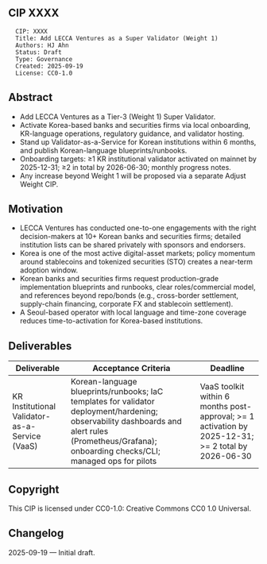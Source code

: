 ## CIP XXXX

```
  CIP: XXXX
  Title: Add LECCA Ventures as a Super Validator (Weight 1)  
  Authors: HJ Ahn
  Status: Draft  
  Type: Governance  
  Created: 2025-09-19
  License: CC0-1.0
```

## Abstract

* Add LECCA Ventures as a Tier-3 (Weight 1) Super Validator.
* Activate Korea-based banks and securities firms via local onboarding, KR-language operations, regulatory guidance, and validator hosting.
* Stand up Validator-as-a-Service for Korean institutions within 6 months, and publish Korean-language blueprints/runbooks.
* Onboarding targets: ≥1 KR institutional validator activated on mainnet by 2025-12-31; ≥2 in total by 2026-06-30; monthly progress notes.
* Any increase beyond Weight 1 will be proposed via a separate Adjust Weight CIP.

## Motivation

* LECCA Ventures has conducted one-to-one engagements with the right decision-makers at 10+ Korean banks and securities firms; detailed institution lists can be shared privately with sponsors and endorsers.
* Korea is one of the most active digital-asset markets; policy momentum around stablecoins and tokenized securities (STO) creates a near-term adoption window.
* Korean banks and securities firms request production-grade implementation blueprints and runbooks, clear roles/commercial model, and references beyond repo/bonds (e.g., cross-border settlement, supply-chain financing, corporate FX and stablecoin settlement).
* A Seoul-based operator with local language and time-zone coverage reduces time-to-activation for Korea-based institutions.

## Deliverables

| Deliverable | Acceptance Criteria | Deadline |
|---|---|---|
| KR Institutional Validator-as-a-Service (VaaS) | Korean-language blueprints/runbooks; IaC templates for validator deployment/hardening; observability dashboards and alert rules (Prometheus/Grafana); onboarding checks/CLI; managed ops for pilots | VaaS toolkit within 6 months post-approval; >= 1 activation by 2025-12-31; >= 2 total by 2026-06-30 |

## Copyright

This CIP is licensed under CC0-1.0: Creative Commons CC0 1.0 Universal.

## Changelog

2025-09-19 — Initial draft.
